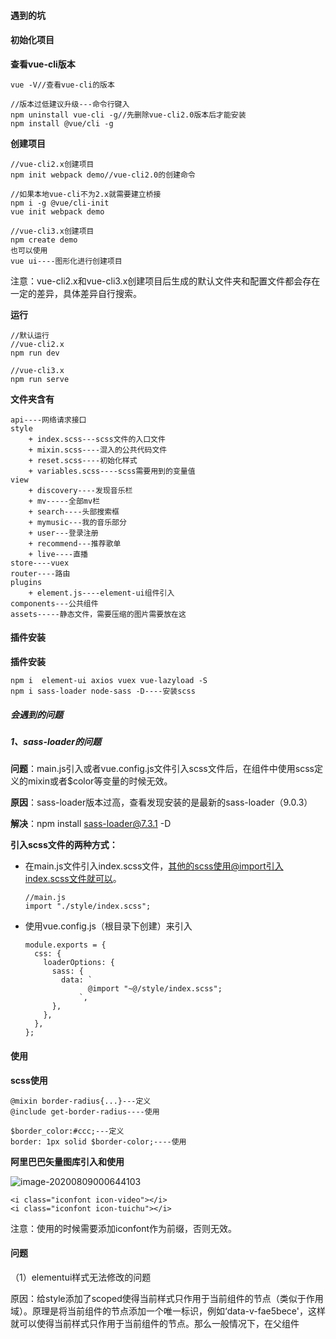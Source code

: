 #### 遇到的坑





#### 初始化项目

**查看vue-cli版本**

```
vue -V//查看vue-cli的版本

//版本过低建议升级---命令行键入
npm uninstall vue-cli -g//先删除vue-cli2.0版本后才能安装
npm install @vue/cli -g
```

**创建项目**

```
//vue-cli2.x创建项目
npm init webpack demo//vue-cli2.0的创建命令

//如果本地vue-cli不为2.x就需要建立桥接
npm i -g @vue/cli-init
vue init webpack demo

//vue-cli3.x创建项目
npm create demo
也可以使用
vue ui----图形化进行创建项目
```

注意：vue-cli2.x和vue-cli3.x创建项目后生成的默认文件夹和配置文件都会存在一定的差异，具体差异自行搜索。

**运行**

```
//默认运行
//vue-cli2.x
npm run dev

//vue-cli3.x
npm run serve
```

**文件夹含有**

```
api----网络请求接口
style
	+ index.scss---scss文件的入口文件
	+ mixin.scss----混入的公共代码文件
	+ reset.scss----初始化样式
	+ variables.scss----scss需要用到的变量值
view
    + discovery----发现音乐栏
    + mv-----全部mv栏
    + search----头部搜索框
    + mymusic---我的音乐部分
    + user---登录注册
    + recommend---推荐歌单
    + live----直播
store----vuex
router----路由
plugins
	+ element.js----element-ui组件引入
components---公共组件
assets-----静态文件，需要压缩的图片需要放在这
```





#### 插件安装

**插件安装**

```
npm i  element-ui axios vuex vue-lazyload -S
npm i sass-loader node-sass -D----安装scss
```

##### 会遇到的问题

##### 1、sass-loader的问题

**问题**：main.js引入或者vue.config.js文件引入scss文件后，在组件中使用scss定义的mixin或者$color等变量的时候无效。

**原因**：sass-loader版本过高，查看发现安装的是最新的sass-loader（9.0.3）

**解决**：npm install sass-loader@7.3.1 -D



**引入scss文件的两种方式：**

+ 在main.js文件引入index.scss文件，其他的scss使用@import引入index.scss文件就可以。

  ```
  //main.js
  import "./style/index.scss";
  ```

+ 使用vue.config.js（根目录下创建）来引入

  ```
  module.exports = {
    css: {
      loaderOptions: {
        sass: {
          data: `
                @import "~@/style/index.scss";
              `,
        },
      },
    },
  };
  ```



#### 使用

**scss使用**

```
@mixin border-radius{...}---定义
@include get-border-radius----使用

$border_color:#ccc;---定义
border: 1px solid $border-color;----使用
```

**阿里巴巴矢量图库引入和使用**

![image-20200809000644103](C:\Users\OTY\AppData\Roaming\Typora\typora-user-images\image-20200809000644103.png)

```
<i class="iconfont icon-video"></i>
<i class="iconfont icon-tuichu"></i>
```

注意：使用的时候需要添加iconfont作为前缀，否则无效。











#### 问题

（1）elementui样式无法修改的问题

原因：给style添加了scoped使得当前样式只作用于当前组件的节点（类似于作用域）。原理是将当前组件的节点添加一个唯一标识，例如‘data-v-fae5bece'，这样就可以使得当前样式只作用于当前组件的节点。那么一般情况下，在父组件<style scoped>内样式不能设置子组件的节点elementUI样式，同样子组件<style scoped>内样式不能设置子父组件的节点的elementUI样式，所以产生修改elementUI组件样式无效的问题

解决：>>>、/deep/或者添加一个不加scoped的style标签

```
<style lang="scss"></style>

<style lang="scss" scoped>
/deep/ .el-input{...}------有效
>>>  .el-input{...}------对sass、scss之类的与解析器无效
</style>
```

添加/deep/等后编译之后就不会带作用域。这样就可以对所有需要的标签或者类起作用。

（2）修改input的placeholder的颜色和字体和修改选中光标的颜色

```
//修改input的placeholder的样式
input::-webkit-input-placeholder {
    color: white;
    font-size: 14px;
}
//修改input选中的光标颜色
input:focus{color:blue}
```

（3）动态控制class的值

```
<i :class="['iconfont',item.icon]"></i>----多个值的情况
<i :class="item.icon?item.icon:''"></i>----单个值的时候
<i :class="item.icon"></i>----单个值的时候
```

（4）aside侧边栏使用elementui组件的菜单组件时候，报Invalid prop: custom validator check failed for prop "index"。原因为el-menu-item有一个index属性，该属性的值是为字符串，而:index="item.id"传递的值为int类型，所以报错，因此只需要把传递过来的值转换为字符串或者直接传递的id该为string类型。

```
asideData: [
	{ id: "1", name: "发现音乐", icon: "icon-yinle" }--id该为字符串类型即可
],

<el-menu-item v-for="item in data" :key="item.id" :index="item.id"></el-menu-item>
```

（5）事件触发顺序问题（未解决）

先触发了失去焦点的blur事件才触发对应的点击事件。

目前问题先触发了失去焦点的blur事件才触发点击事件。

（6）搜索框触发事件使用防抖来控制请求发送次数。防抖：即以最后一次发送为最新请求来发送。每一次最后一次请求都会覆盖之前没有发送返回的相同请求。（未实现）

（7）router-view嵌套问题。router-view嵌套和需要指定的router-view显示内容。

```
{
    path: "/",
    redirect: "/home",
},
// 设置
{
    path: "/setting",
    name: "setting",
    component: () => import("../components/header/setting.vue"),
},
{
    path: "/home",
    name: "home",
    children:[...]
},
{
    path: "live",
    name: "live",
    component: () => import("../views/live"),
},
```

例如上面例子：setting和live都会在app.vue中的router-view的位置显示，而home中的children所有组件都会在home的router-view的位置显示。

（8）路由传参

```
query结合path、name使用
params结合name使用，不能和path使用，不然直接无视params中的内容

+ query传递参数的形式就是在地址栏拼接字符串的形式，可以理解为get参数传递
+ params则是不在地址栏显示参数，可以理解为post参数传递
```

（9）使用事件委任来解决每个li绑定点击事件（未实现）

```
selectMusic(event) {
      let e = event || window.event;
      let target = e.target || e.srcElement; //标准浏览器用ev.target，IE浏览器用event.srcElement
      console.log(e, target);
      if (target.nodeName.toLowerCase() == "li") {
        alert(target.innerHTML);
      }
    },
```

（10）audio参考

https://www.cnblogs.com/zhusheng2008/p/5529439.html

https://blog.csdn.net/TCF_JingFeng/article/details/86666351

```
使用ref取代原来的id获取dom节点
 <audio controls :src="songUrl" id="audio" @play="ready" autoplay />
 <audio controls :src="songUrl" ref="audio" @play="ready" autoplay />
 
 this.$refs.audio.src = url;
 
//audio的重要属性
audioTracks    返回可用的音轨列表（MultipleTrackList对象）    
autoplay    媒体加载后自动播放    
buffered    返回缓冲部件的时间范围(TimeRanges对象)    
controller    返回当前的媒体控制器（MediaController对象）    
controls    显示播控控件      
currentSrc    返回当前媒体的URL    
currentTime    当前播放的时间，单位秒    
defaultMuted    缺省是否静音    
defaultPlaybackRate    播控的缺省倍速    
duration    返回媒体的播放总时长，单位秒    
ended    返回当前播放是否结束标志    
error    返回当前播放的错误状态    
initialTime    返回初始播放的位置    
loop    是否循环播放    
mediaGroup    当前音视频所属媒体组 (用来链接多个音视频标签)    
muted    是否静音    
networkState    返回当前网络状态    
paused    是否暂停    
playbackRate    播放的倍速    
played    当前播放部件已经播放的时间范围(TimeRanges对象)    
preload    页面加载时是否同时加载音视频  
volume    音量值 
src    当前音视频源的URL 
```

vue的audio的方法（和原生的不一样）

参考掘金的：https://juejin.im/post/6844903796942995470

```
//获取播放音乐的实时时间timeupdate
 <audio controls :src="songUrl" ref="audio" autoplay="false" @timeupdate="updateTime" />
 
 //返回的是秒数，需要自行转换，例如返回100s这样的
 updateTime(e) {
     //  this.currentTime = e.target.currentTime;  //获取audio当前播放时间
     console.log(e.target.currentTime);
 },
 
 //时间格式转换为---m:s
 updateTime(e) {
     let time = Math.floor(e.target.currentTime); //获取实时时间取整
     //处理时间
     //分钟
     let m = parseInt(time / 60); //从字符串获取第一个数字，例如1.5=》1
     if (m < 10) {
     m = "0" + m;
     }
     //秒
     let s = Math.round(time % 60);//将数字四舍五入，例如1.5=>2
     if (s < 10) {
     s = "0" + s;
     }
     console.log(m + ":" + s);
 },
```

**知识拓展：round、parseInt、parseFloat、floor之间的区别：**

```
round:四舍五入，当数字为负数，绝对值要>5才能入，整数>=5都可以入
	=Math.round(5.51)　　//返回6
    =Math.round(2.4) 　　//返回2
    =Math.round(-1.4)　　//返回-1
    =Math.round(-1.5)　　//返回-1
    =Math.round(-1.51)　　//返回-2,这个是特殊情况
    =Math.round(-5.8)　　//返回-6
floor:向下取整，一般使用在获取非负数的整数部分时使用
	=Math.floor(12.3); // 12
    =Math.floor(6.9); // 6
    =Math.floor(4); // 4
    =Math.floor(-1.2); // -2
    =Math.floor(-1.9); // -2
    =Math.floor(‘1aa’)/('a1'); // NaN
parseInt:直接去除小数部分，可以将字符型的数字转化为10进制，会将传递的字符串进行转换数字，例如
	=parseInt('11', 8); // 9, 8进制中的11即为10进制中的9
    =parseInt('123.456'); // 123
    =parseInt('a123'); // NaN
    =parseInt('123a456'); // 123
parseFloat:字符串转换为数值，和parseInt类似，只是返回小数部分
ceil:往大的方向取
	=Math.ceil(5.57)　　//返回6
    =Math.ceil(2.4)　　//返回3
    =Math.ceil(-1.5)　　//返回-1
    =Math.ceil(-5.8)　　//返回-5
```

**audio的坑**

获取duration音乐的总时长需要在音乐能播放的钩子函数（canplay）才能获取，其他地方获取为NaN

```
<audio controls ref="audio" autoplay="false" @timeupdate="updateTime" @canplay="getDuration" />

getDuration() {
	console.log(this.$refs.audio.duration);
},
```

（11）字符串转换为数字技巧

```
'5'-0：减个0就可以完成字符串转换为数字
5+'':这样可以实现数字转换为字符串
```

（12）因为音乐播放进度条的需要把audio的属性duration（歌曲总时间）和currentTime（当前时间）做除法获取对应的进度条的数值，但是要预防duration的值为NaN的判断，否则el-progress组件（element-ui进度条组件）就会报custom validator check failed for prop "percentage"。

```
 <audio :src="songUrl" ref="audio" autoplay="false" @timeupdate="updateTime" />
 

updateTime(e) {
    if (!isNaN(e.target.duration)) {
    this.music = Math.floor(
    (e.target.currentTime / e.target.duration) * 100 - 0
    );
    }
},
```

（13）js动态设置active属性来控制选中样式

```
//让当前点击节点的所有兄弟元素包含自己都去掉active样式
window.event.currentTarget.parentNode.children.forEach((li) => {
	li.className = "";
});
//给点击的内容添加active
window.event.currentTarget.className = "active";

currentTarget和traget的区别
currentTarget：是绑定了事件才会有该元素显示，例如li绑定了该事件，而点击其子元素currentTarget还是绑定了该事件的节点
target：就是真实的子节点，例如li绑定了上面的事件，在该事件使用e.traget可以精确获取到该li元素下的子元素
```

（14）css样式问题，除了第一个都选择的写法

```
/deep/ .el-table__row {
    &:not(:nth-child(1)):hover {
    	color: red;
    }
}
```





### 样式

#### 多层样式嵌套

根据data的长度选择不同的样式显示：

````
<ul :class="data.length>5?'ul-more':'ul-less'"></ul>
````

##### 文字间距

```
letter-spacing:2px
```

##### 输入框聚焦把提示内容清空

```
//vue
<el-input
    :placeholder="placeholder"
    @blur="placeholder='搜索音乐，视频，歌词，电台'"
    @focus="placeholder=''"
></el-input>
data() {
    return {
      placeholder: "搜索音乐，视频，歌词，电台"
    };
},

//原生----没实践过
<input type="text" placeholder="请输入内容" οnfοcus="this.placeholder=''" οnblur="this.placeholder='请输入内容'" \>
```

##### css画三角形

```
.triangle {
    display: block;
    width: 0;
    height: 0;
    border: 10px solid transparent;
    border-bottom: 10px solid black;
}
```







### 目前存在的bug

+ 搜索框的blur和点击事件会互相冲突

  原因：blur和click的事件产生冲突

  解决：使用mousedown来取代click，来来改变触发事件的优先级

  ```
  @mousedown="getSearch(item.searchWord)"
  ```

  

##### 最新列表中日本和华语返回的playtime有问题，返回为空报 Error in render: "TypeError: Cannot read property 'playTime' of null"









#### 样式优化

##### 图片懒加载

##### 占位

##### 滚动预加载

##### 请求返回时加载动画





问题：

如何让第一行的liflex，而让不满一行的左边开始排列。

```
宽和边距使用百分比来解决，这样原来是怎么样布局，缩放也是怎么样的，不会突出很多。
```

